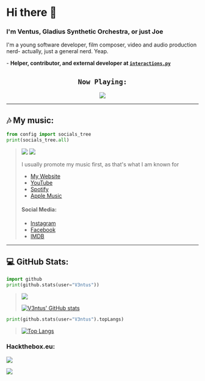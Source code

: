# Hi there 👋
<h3>I'm Ventus, Gladius Synthetic Orchestra, or just Joe</h3>
<p>I'm a young software developer, film composer, video and audio production nerd- actually, just a general nerd. Yeap.</p>
<p>- <b>Helper, contributor, and external developer at <code><a href="https://github.com/interactions-py/">interactions.py</a></code></b></p>

<!-- [![Spotify](https://novatorem-v3ntus.vercel.app/api/spotify)](https://open.spotify.com/user/3xcalibur) -->
<h2 align="center"><code>Now Playing:</code></h2>
<p align="center">
  <a href="https://open.spotify.com/user/gyz3ziwahk4tx7nneinkwa1u4">
    <img src="https://novatorem-v3ntus.vercel.app/api/spotify">
  </a>
</p>

---
## 🎶 My music:
```py
from config import socials_tree
print(socials_tree.all)
```
><div align="left"><img src="https://img.shields.io/youtube/channel/views/UCd1b9ppiouhWje92RNfM0fA?style=flat-square">  <img src="https://img.shields.io/youtube/channel/subscribers/UCd1b9ppiouhWje92RNfM0fA?style=flat-square"></div>
>
> I usually promote my music first, as that's what I am known for  
> - [My Website](https://gladiusso.com)  
> - [YouTube](https://www.youtube.com/c/GladiusSyntheticOrchestra)  
> - [Spotify](https://open.spotify.com/artist/4NXjwAooTVsCxIoSsmD2ns?si=a9ae6f7b2425402c)  
> - [Apple Music](https://music.apple.com/us/artist/gladius-synthetic-orchestra/1493153485)  
> #### Social Media:
> - [Instagram](https://instagram.com/GladiusSyntheticOrchestra)
> - [Facebook](https://facebook.com/GladiusSyntheticOrchestra)
> - [IMDB](https://www.imdb.com/name/nm12169761/)

---
## 💻 GitHub Stats:
```py
import github
print(github.stats(user="V3ntus"))
```
> ![](https://komarev.com/ghpvc/?username=V3ntus&style=flat-square)
>
> [![V3ntus' GitHub stats](https://github-readme-stats.vercel.app/api?username=V3ntus&show_icons=true&title_color=ffffff&bg_color=000000&text_color=ffffff&icon_color=ffffff&hide_border=true)](https://github.com/anuraghazra/github-readme-stats)
```py
print(github.stats(user="V3ntus").topLangs)
```
> [![Top Langs](https://github-readme-stats.vercel.app/api/top-langs/?username=V3ntus&show_icons=true&title_color=ffffff&bg_color=000000&text_color=ffffff&icon_color=ffffff&hide_border=true&layout=compact)](https://github.com/anuraghazra/github-readme-stats)

### Hackthebox.eu:
<img src="https://www.hackthebox.com/badge/image/94467" />

![](https://hit.yhype.me/github/profile?user_id=29584664)
